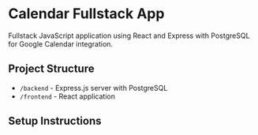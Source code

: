 # Calendar Fullstack App

Fullstack JavaScript application using React and Express with PostgreSQL for Google Calendar integration.

## Project Structure

- `/backend` - Express.js server with PostgreSQL
- `/frontend` - React application

## Setup Instructions

